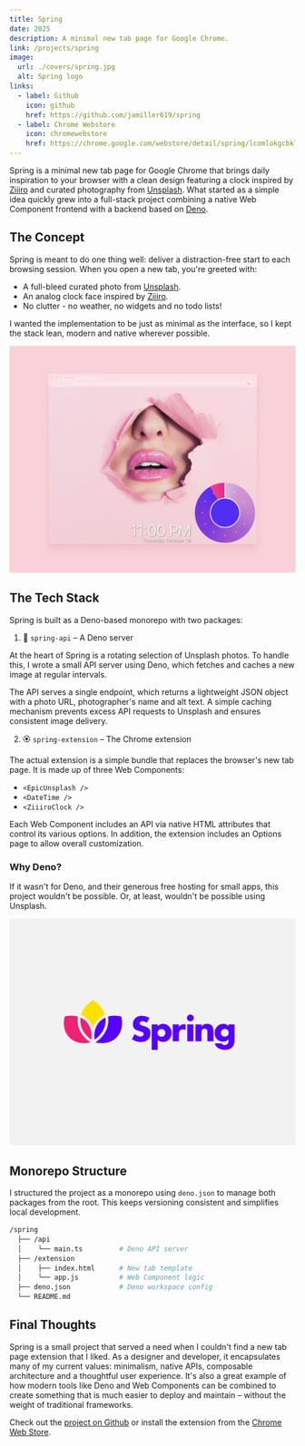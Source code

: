 ```yaml
---
title: Spring
date: 2025
description: A minimal new tab page for Google Chrome.
link: /projects/spring
image:
  url: ./covers/spring.jpg
  alt: Spring logo
links:
  - label: Github
    icon: github
    href: https://github.com/jamiller619/spring
  - label: Chrome Webstore
    icon: chromewebstore
    href: https://chrome.google.com/webstore/detail/spring/lcomlokgcbklomfecjjpjlncapnhepbl
---
```


Spring is a minimal new tab page for Google Chrome that
brings daily inspiration to your browser with a clean design
featuring a clock inspired by <a href="https://www.ziiiro.com/">Ziiiro</a> and curated photography
from <a href="https://www.unsplash.com/">Unsplash</a>. What started as a simple idea quickly grew
into a full-stack project combining a native Web Component
frontend with a backend based on <a href="https://www.deno.com/">Deno</a>.

## The Concept

Spring is meant to do one thing well: deliver a
distraction-free start to each browsing session. When you
open a new tab, you're greeted with:

- A full-bleed curated photo from <a href="https://www.unsplash.com/">Unsplash</a>.
- An analog clock face inspired by <a href="https://www.ziiiro.com/">Ziiiro</a>.
- No clutter - no weather, no widgets and no todo lists!

I wanted the implementation to be just as minimal as the
interface, so I kept the stack lean, modern and native
wherever possible.

![Spring](./images/spring2.jpg)

## The Tech Stack

Spring is built as a Deno-based monorepo with two packages:

1. 🚀 `spring-api` – A Deno server

At the heart of Spring is a rotating selection of Unsplash
photos. To handle this, I wrote a small API server using
Deno, which fetches and caches a new image at regular
intervals.

The API serves a single endpoint, which returns a
lightweight JSON object with a photo URL, photographer's
name and alt text. A simple caching mechanism prevents
excess API requests to Unsplash and ensures consistent image delivery.

2. 🏵️ `spring-extension` – The Chrome extension

The actual extension is a simple bundle that replaces the
browser's new tab page. It is made up of three Web Components:
- `<EpicUnsplash />`
- `<DateTime />`
- `<ZiiiroClock />`

Each Web Component includes an API via native HTML
attributes that control its various options. In addition,
the extension includes an Options page to allow overall customization.

### Why Deno?

If it wasn't for Deno, and their generous free hosting for
small apps, this project wouldn't be possible. Or, at least,
wouldn't be possible using Unsplash.

![Spring](./images/spring1.jpg)

## Monorepo Structure

I structured the project as a monorepo using `deno.json` to
manage both packages from the root. This keeps versioning
consistent and simplifies local development.

```bash
/spring
  ├── /api
  │    └── main.ts         # Deno API server
  ├── /extension
  │    ├── index.html      # New tab template
  │    └── app.js          # Web Component logic
  ├── deno.json            # Deno workspace config
  └── README.md
```

## Final Thoughts

Spring is a small project that served a need when I couldn't
find a new tab page extension that I liked. As a designer
and developer, it encapsulates many of my current values:
minimalism, native APIs, composable architecture and a
thoughtful user experience. It's also a great example of how
modern tools like Deno and Web Components can be combined to
create something that is much easier to deploy and maintain – without the weight of traditional frameworks.

Check out the <a href="https://github.com/jamiller619/spring">project on Github</a> or install the extension
from the <a href="">Chrome Web Store</a>.
